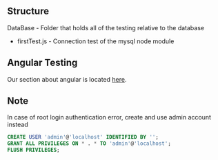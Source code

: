 ## Structure

DataBase - Folder that holds all of the testing relative to the database

* firstTest.js - Connection test of the mysql node module

## Angular Testing

Our section about angular is located [here](/Angular/angular.md).

## Note
In case of root login authentication error, create and use admin account instead
```sql
CREATE USER 'admin'@'localhost' IDENTIFIED BY '';
GRANT ALL PRIVILEGES ON * . * TO 'admin'@'localhost';
FLUSH PRIVILEGES;
```
